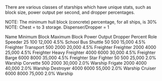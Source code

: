 There are various classes of starships which have unique stats, such as block size, power output per second, and dropper percentages.

NOTE: The minimum hull block (concrete) percentage, for all ships, is 30% NOTE: Chest = to 3 storage. Dispenser/Dropper = 1

 Name	 Minimum Block	 Maximum Block	Power Output 	 Dropper Percent	 Role
 Speeder	 25	 100	 12,000	 4.5%	 School Bus
 Shuttle	 50	 500	 15,000	 4.5%	 Freighter
 Transport	500 	 2000	 20,000	 4.5%	 Freighter
 Freighter	2000	 4000	 25,000	 4.5%	 Freighter
 Heavy Freighter	4000	 6000	 30,000	 4.5%	 Freighter
 Barge	6000	 8000	 35,000	 4.5%	 Freighter
 Star Fighter	 50	 500	 25,000	 2.0%	 Warship
 Corvette	 500	 2000	 30,000	 2.0%	 Warship
 Frigate	 2000	 4000	 40,000	 2.0%	 Warship
 Destroyer	 4000	 6000	 55,000	 2.0%	 Warship
 Cruiser	 6000	 8000	 75,000	 2.0%	 Warship
